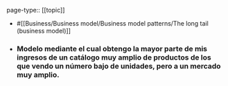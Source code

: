 page-type:: [[topic]]

- #[[Business/Business model/Business model patterns/The long tail (business model)]]

- ### Modelo mediante el cual obtengo la mayor parte de mis ingresos de un catálogo muy amplio de productos de los que vendo un número bajo de unidades, pero a un mercado muy amplio.



